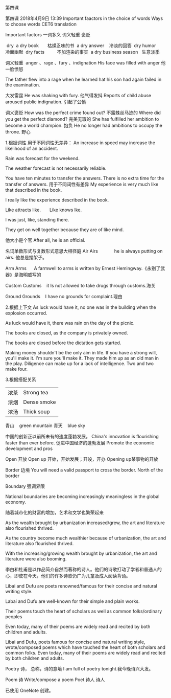 第四课

第四课
2018年4月9日
13:39
Important faactors in the choice of words
Ways to choose words
CET6 translation

Important factors
一词多义
词义轻重
褒贬

 dry
 a dry book        枯燥乏味的书
 a dry answer     冷淡的回答
 dry humor        冷面幽默
 dry facts           不加渲染的事实
 a dry business season    生意淡季

词义轻重
 anger  、rage  、fury  、indignation
His face was filled with anger
他一脸愤怒

The father flew into a rage when he learned hat his son had again failed in the examination.

大发雷霆
He was shaking with fury.
他气得发抖
Reports of child abuse aroused public indignation.
引起了公愤

词义褒贬
How was the perfect crime found out?
不露蛛丝马迹的
Where did you get the perfect diamond?
完美无瑕的
She has fulfilled her ambition to become a world champion.
抱负
He no longer had ambitions to occupy the throne.
野心

1.根据词性
用于不同词性无差异：
An increase in speed may increase the likelihood of an accident.

Rain was forecast for the weekend.

The weather forecast is not necessarily reliable.

You have ten minutes to transfer the answers.
There is no extra time for the transfer of answers.
用于不同词性有差异
My experience is very much like that described in the book.

I really like the experience described in the book.

Like attracts like.       Like knows lke.

I was just, like, standing there.

They get on well together because they are of like mind.

他大小是个官
After all, he is an official.

名词单数形式与复数形式意思大相径庭
Air
Airs             he is always putting on airs.  他总是摆架子。

Arm
Arms      A farmwell to arms is written by Ernest Hemingway.《永别了武器》是海明威写的

Custom
Customs    it Is not allowed to take drugs through customs.海关

Ground
Grounds    I have no grounds for complaint.理由

2.根据上下文
As luck would have it, no one was in the building when the explosion occurred.

As luck would have it, there was rain on the day of the picnic.

The books are closed, as the company is privately owned.

The books are closed before the dictation gets started.

Making money shouldn't be the only aim in life.
If you have a strong will, you'll make it.
I'm sure you'll make it.
They made him up as an old man in the play.
Diligence can make up for a lack of intelligence.
Two and two make four.

3.根据搭配关系

|     |     |
| --- | --- |
| 浓茶  | Strong tea |
| 浓烟  | Dense smoke |
| 浓汤  | Thick soup |

青山    green mountain
青天    blue sky

中国的创新正以前所未有的速度蓬勃发展。
China's innovation is flourishing faster than ever before.
促进中国经济的蓬勃发展
Promote the economic development and pros

Open  开放
Open up  开始，开始发展；开设，开办
Opening up某事物的开放

Border  边境
You will need a valid passport to cross the border.
North of the border

Boundary  强调界限

National boundaries are becoming increasingly meaningless in the global economy.

随着城市化的财富的增加，艺术和文学也繁荣起来

As the wealth brought by urbanization increased/grew, the art and literature also flourished thrived.

As the country become much wealthier because of urbanization, the art and literature also flourished thrived.

With the increasing/growing wealth brought by urbanization, the art and literature were also booming.

李白和杜甫是以作品简介自然而著称的诗人。他们的诗歌打动了学者和普通人的心，即使在今天，他们的许多诗歌仍广为儿童及成人阅读背诵。

Libai and Dufu are poets renowned/famous for their concise and natural writing style.

Labai and Dufu are well-known for their simple and plain works.

Their poems touch the heart of scholars as well as common folks/ordinary peoples

Even today, many of their poems are widely read and recited by both children and adults.

Libai and Dufu, poets famous for concise and natural writing style, wrote/composed poems which have touched the heart of both scholars and common folks. Even today, many of their poems are widely read and recited by both children and adults.

Poetry  诗，  总称，诗的意境
I am full of poetry tonight.我今晚诗兴大发。

Poem  诗
Write/compose a poem
Poet  诗人
诗人

已使用 OneNote 创建。